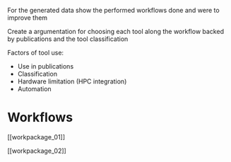 For the generated data show the performed workflows done and were to improve them

Create a argumentation for choosing each tool along the workflow backed by publications and the tool classification

Factors of tool use:
* Use in publications
* Classification
* Hardware limitation (HPC integration)
* Automation

# Workflows
[[workpackage_01]]

[[workpackage_02]]
